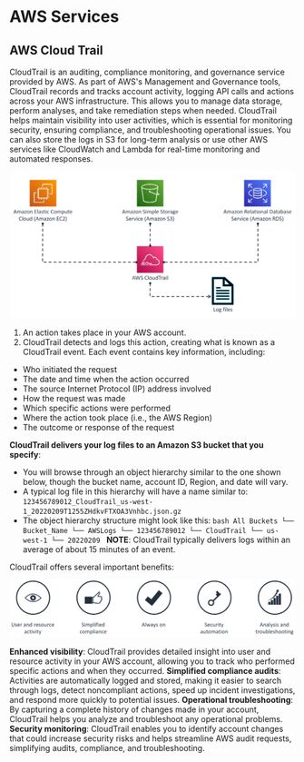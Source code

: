 # AWS Services

## AWS Cloud Trail

CloudTrail is an auditing, compliance monitoring, and governance service provided by AWS. As part of AWS's Management and Governance tools, CloudTrail records and tracks account activity, logging API calls and actions across your AWS infrastructure. This allows you to manage data storage, perform analyses, and take remediation steps when needed. CloudTrail helps maintain visibility into user activities, which is essential for monitoring security, ensuring compliance, and troubleshooting operational issues. You can also store the logs in S3 for long-term analysis or use other AWS services like CloudWatch and Lambda for real-time monitoring and automated responses.

![CloudTrail](./img/cloud_trail_overview.png)

1. An action takes place in your AWS account.
2. CloudTrail detects and logs this action, creating what is known as a CloudTrail event. Each event contains key information, including:

-   Who initiated the request
-   The date and time when the action occurred
-   The source Internet Protocol (IP) address involved
-   How the request was made
-   Which specific actions were performed
-   Where the action took place (i.e., the AWS Region)
-   The outcome or response of the request

**CloudTrail delivers your log files to an Amazon S3 bucket that you specify**:

-   You will browse through an object hierarchy similar to the one shown below, though the bucket name, account ID, Region, and date will vary.
-   A typical log file in this hierarchy will have a name similar to:
    `123456789012_CloudTrail_us-west-1_20220209T1255ZHdkvFTXOA3Vnhbc.json.gz`
-   The object hierarchy structure might look like this:
    `bash
    All Buckets
    └── Bucket_Name
          └── AWSLogs
               └── 123456789012
                    └── CloudTrail
                         └── us-west-1
                              └── 20220209
    `
    **NOTE**:
    CloudTrail typically delivers logs within an average of about 15 minutes of an event.

CloudTrail offers several important benefits:

![CloudTrail benefits](./img/cloud_trail_key_benefits.png)

**Enhanced visibility**: CloudTrail provides detailed insight into user and resource activity in your AWS account, allowing you to track who performed specific actions and when they occurred.
**Simplified compliance audits**: Activities are automatically logged and stored, making it easier to search through logs, detect noncompliant actions, speed up incident investigations, and respond more quickly to potential issues.
**Operational troubleshooting**: By capturing a complete history of changes made in your account, CloudTrail helps you analyze and troubleshoot any operational problems.
**Security monitoring**: CloudTrail enables you to identify account changes that could increase security risks and helps streamline AWS audit requests, simplifying audits, compliance, and troubleshooting.
